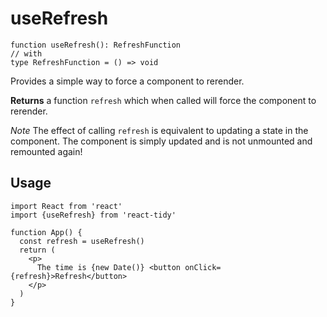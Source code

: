 # useRefresh

```tsx
function useRefresh(): RefreshFunction
// with
type RefreshFunction = () => void
```

Provides a simple way to force a component to rerender.

**Returns** a function `refresh` which when called will force the component to rerender.

_Note_ The effect of calling `refresh` is equivalent to updating a state in the component. The component is simply updated and is not unmounted and remounted again!

## Usage

```tsx
import React from 'react'
import {useRefresh} from 'react-tidy'

function App() {
  const refresh = useRefresh()
  return (
    <p>
      The time is {new Date()} <button onClick={refresh}>Refresh</button>
    </p>
  )
}
```
